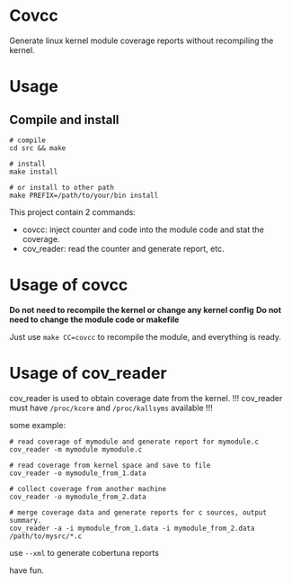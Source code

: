 # Covcc
Generate linux kernel module coverage reports without recompiling the kernel.

# Usage

## Compile and install
```shell
# compile
cd src && make

# install
make install

# or install to other path
make PREFIX=/path/to/your/bin install

```

This project contain 2 commands:
* covcc: inject counter and code into the module code and stat the coverage.
* cov_reader: read the counter and generate report, etc.

# Usage of covcc

**Do not need to recompile the kernel or change any kernel config**
**Do not need to change the module code or makefile**

Just use `make CC=covcc` to recompile the module, and everything is ready.

# Usage of cov_reader

cov_reader is used to obtain coverage date from the kernel.
!!! cov_reader must have `/proc/kcore` and `/proc/kallsyms` available !!!

some example:

```shell
# read coverage of mymodule and generate report for mymodule.c
cov_reader -m mymodule mymodule.c

# read coverage from kernel space and save to file
cov_reader -o mymodule_from_1.data

# collect coverage from another machine
cov_reader -o mymodule_from_2.data

# merge coverage data and generate reports for c sources, output summary.
cov_reader -a -i mymodule_from_1.data -i mymodule_from_2.data /path/to/mysrc/*.c

```

use `--xml` to generate cobertuna reports

have fun.